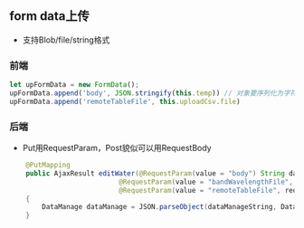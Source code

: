 ## form data上传

- 支持Blob/file/string格式
  
### 前端

```JavaScript
let upFormData = new FormData();
upFormData.append('body', JSON.stringify(this.temp)) // 对象要序列化为字符串
upFormData.append('remoteTableFile', this.uploadCsv.file)
```

### 后端

- Put用RequestParam，Post貌似可以用RequestBody
```Java
    @PutMapping
    public AjaxResult editWater(@RequestParam(value = "body") String dataManageString, // 要用string接收
                           @RequestParam(value = "bandWavelengthFile", required = false) MultipartFile bandWavelengthFile,
                           @RequestParam(value = "remoteTableFile", required = false) MultipartFile remoteTableFile) throws IOException
    {
        DataManage dataManage = JSON.parseObject(dataManageString, DataManage.class); //再反序列化为对象
    }
```
